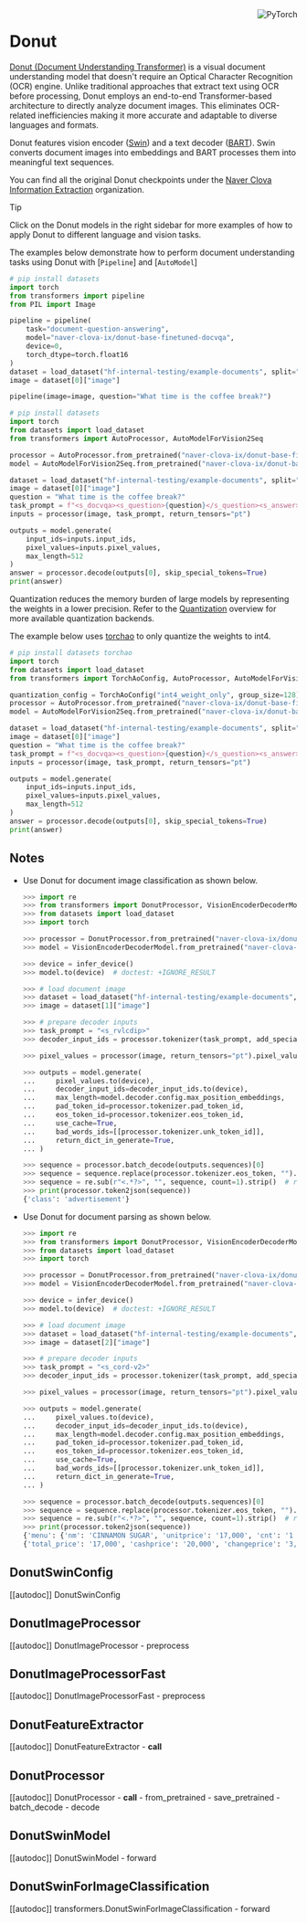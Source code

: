 <!--Copyright 2022 The HuggingFace Team. All rights reserved.

Licensed under the Apache License, Version 2.0 (the "License"); you may not use this file except in compliance with the
License. You may obtain a copy of the License at

http://www.apache.org/licenses/LICENSE-2.0

Unless required by applicable law or agreed to in writing, software distributed under the License is distributed on an
"AS IS" BASIS, WITHOUT WARRANTIES OR CONDITIONS OF ANY KIND, either express or implied. See the License for the

⚠️ Note that this file is in Markdown but contain specific syntax for our doc-builder (similar to MDX) that may not be
rendered properly in your Markdown viewer.

specific language governing permissions and limitations under the License. -->

<div style="float: right;">
    <div class="flex flex-wrap space-x-1">
        <img alt="PyTorch" src="https://img.shields.io/badge/PyTorch-DE3412?style=flat&logo=pytorch&logoColor=white">
    </div>
</div>

# Donut

[Donut (Document Understanding Transformer)](https://huggingface.co/papers2111.15664) is a visual document understanding model that doesn't require an Optical Character Recognition (OCR) engine. Unlike traditional approaches that extract text using OCR before processing, Donut employs an end-to-end Transformer-based architecture to directly analyze document images. This eliminates OCR-related inefficiencies making it more accurate and adaptable to diverse languages and formats. 

Donut features vision encoder ([Swin](./swin)) and a text decoder ([BART](./bart)). Swin converts document images into embeddings and BART processes them into meaningful text sequences.

You can find all the original Donut checkpoints under the [Naver Clova Information Extraction](https://huggingface.co/naver-clova-ix) organization.

> [!TIP]
> Click on the Donut models in the right sidebar for more examples of how to apply Donut to different language and vision tasks.

The examples below demonstrate how to perform document understanding tasks using Donut with [`Pipeline`] and [`AutoModel`]

<hfoptions id="usage">
<hfoption id="Pipeline">

```py
# pip install datasets
import torch
from transformers import pipeline
from PIL import Image

pipeline = pipeline(
    task="document-question-answering",
    model="naver-clova-ix/donut-base-finetuned-docvqa",
    device=0,
    torch_dtype=torch.float16
)
dataset = load_dataset("hf-internal-testing/example-documents", split="test")
image = dataset[0]["image"]

pipeline(image=image, question="What time is the coffee break?")
```

</hfoption>
<hfoption id="AutoModel">

```py
# pip install datasets
import torch
from datasets import load_dataset
from transformers import AutoProcessor, AutoModelForVision2Seq

processor = AutoProcessor.from_pretrained("naver-clova-ix/donut-base-finetuned-docvqa")
model = AutoModelForVision2Seq.from_pretrained("naver-clova-ix/donut-base-finetuned-docvqa")

dataset = load_dataset("hf-internal-testing/example-documents", split="test")
image = dataset[0]["image"]
question = "What time is the coffee break?"
task_prompt = f"<s_docvqa><s_question>{question}</s_question><s_answer>"
inputs = processor(image, task_prompt, return_tensors="pt")

outputs = model.generate(
    input_ids=inputs.input_ids,
    pixel_values=inputs.pixel_values,
    max_length=512
)
answer = processor.decode(outputs[0], skip_special_tokens=True)
print(answer)
```

</hfoption>
</hfoptions>

Quantization reduces the memory burden of large models by representing the weights in a lower precision. Refer to the [Quantization](../quantization/overview) overview for more available quantization backends.

The example below uses [torchao](../quantization/torchao) to only quantize the weights to int4.

```py
# pip install datasets torchao
import torch
from datasets import load_dataset
from transformers import TorchAoConfig, AutoProcessor, AutoModelForVision2Seq

quantization_config = TorchAoConfig("int4_weight_only", group_size=128)
processor = AutoProcessor.from_pretrained("naver-clova-ix/donut-base-finetuned-docvqa")
model = AutoModelForVision2Seq.from_pretrained("naver-clova-ix/donut-base-finetuned-docvqa", quantization_config=quantization_config)

dataset = load_dataset("hf-internal-testing/example-documents", split="test")
image = dataset[0]["image"]
question = "What time is the coffee break?"
task_prompt = f"<s_docvqa><s_question>{question}</s_question><s_answer>"
inputs = processor(image, task_prompt, return_tensors="pt")

outputs = model.generate(
    input_ids=inputs.input_ids,
    pixel_values=inputs.pixel_values,
    max_length=512
)
answer = processor.decode(outputs[0], skip_special_tokens=True)
print(answer)
```

## Notes

- Use Donut for document image classification as shown below.

    ```py
    >>> import re
    >>> from transformers import DonutProcessor, VisionEncoderDecoderModel, infer_device
    >>> from datasets import load_dataset
    >>> import torch

    >>> processor = DonutProcessor.from_pretrained("naver-clova-ix/donut-base-finetuned-rvlcdip")
    >>> model = VisionEncoderDecoderModel.from_pretrained("naver-clova-ix/donut-base-finetuned-rvlcdip")

    >>> device = infer_device()
    >>> model.to(device)  # doctest: +IGNORE_RESULT

    >>> # load document image
    >>> dataset = load_dataset("hf-internal-testing/example-documents", split="test")
    >>> image = dataset[1]["image"]

    >>> # prepare decoder inputs
    >>> task_prompt = "<s_rvlcdip>"
    >>> decoder_input_ids = processor.tokenizer(task_prompt, add_special_tokens=False, return_tensors="pt").input_ids

    >>> pixel_values = processor(image, return_tensors="pt").pixel_values

    >>> outputs = model.generate(
    ...     pixel_values.to(device),
    ...     decoder_input_ids=decoder_input_ids.to(device),
    ...     max_length=model.decoder.config.max_position_embeddings,
    ...     pad_token_id=processor.tokenizer.pad_token_id,
    ...     eos_token_id=processor.tokenizer.eos_token_id,
    ...     use_cache=True,
    ...     bad_words_ids=[[processor.tokenizer.unk_token_id]],
    ...     return_dict_in_generate=True,
    ... )

    >>> sequence = processor.batch_decode(outputs.sequences)[0]
    >>> sequence = sequence.replace(processor.tokenizer.eos_token, "").replace(processor.tokenizer.pad_token, "")
    >>> sequence = re.sub(r"<.*?>", "", sequence, count=1).strip()  # remove first task start token
    >>> print(processor.token2json(sequence))
    {'class': 'advertisement'}
    ```

- Use Donut for document parsing as shown below.

    ```py
    >>> import re
    >>> from transformers import DonutProcessor, VisionEncoderDecoderModel, infer_device
    >>> from datasets import load_dataset
    >>> import torch

    >>> processor = DonutProcessor.from_pretrained("naver-clova-ix/donut-base-finetuned-cord-v2")
    >>> model = VisionEncoderDecoderModel.from_pretrained("naver-clova-ix/donut-base-finetuned-cord-v2")

    >>> device = infer_device()
    >>> model.to(device)  # doctest: +IGNORE_RESULT

    >>> # load document image
    >>> dataset = load_dataset("hf-internal-testing/example-documents", split="test")
    >>> image = dataset[2]["image"]

    >>> # prepare decoder inputs
    >>> task_prompt = "<s_cord-v2>"
    >>> decoder_input_ids = processor.tokenizer(task_prompt, add_special_tokens=False, return_tensors="pt").input_ids

    >>> pixel_values = processor(image, return_tensors="pt").pixel_values

    >>> outputs = model.generate(
    ...     pixel_values.to(device),
    ...     decoder_input_ids=decoder_input_ids.to(device),
    ...     max_length=model.decoder.config.max_position_embeddings,
    ...     pad_token_id=processor.tokenizer.pad_token_id,
    ...     eos_token_id=processor.tokenizer.eos_token_id,
    ...     use_cache=True,
    ...     bad_words_ids=[[processor.tokenizer.unk_token_id]],
    ...     return_dict_in_generate=True,
    ... )

    >>> sequence = processor.batch_decode(outputs.sequences)[0]
    >>> sequence = sequence.replace(processor.tokenizer.eos_token, "").replace(processor.tokenizer.pad_token, "")
    >>> sequence = re.sub(r"<.*?>", "", sequence, count=1).strip()  # remove first task start token
    >>> print(processor.token2json(sequence))
    {'menu': {'nm': 'CINNAMON SUGAR', 'unitprice': '17,000', 'cnt': '1 x', 'price': '17,000'}, 'sub_total': {'subtotal_price': '17,000'}, 'total': 
    {'total_price': '17,000', 'cashprice': '20,000', 'changeprice': '3,000'}}
    ```

## DonutSwinConfig

[[autodoc]] DonutSwinConfig

## DonutImageProcessor

[[autodoc]] DonutImageProcessor
    - preprocess

## DonutImageProcessorFast

[[autodoc]] DonutImageProcessorFast
    - preprocess

## DonutFeatureExtractor

[[autodoc]] DonutFeatureExtractor
    - __call__

## DonutProcessor

[[autodoc]] DonutProcessor
    - __call__
    - from_pretrained
    - save_pretrained
    - batch_decode
    - decode

## DonutSwinModel

[[autodoc]] DonutSwinModel
    - forward

## DonutSwinForImageClassification

[[autodoc]] transformers.DonutSwinForImageClassification
    - forward
